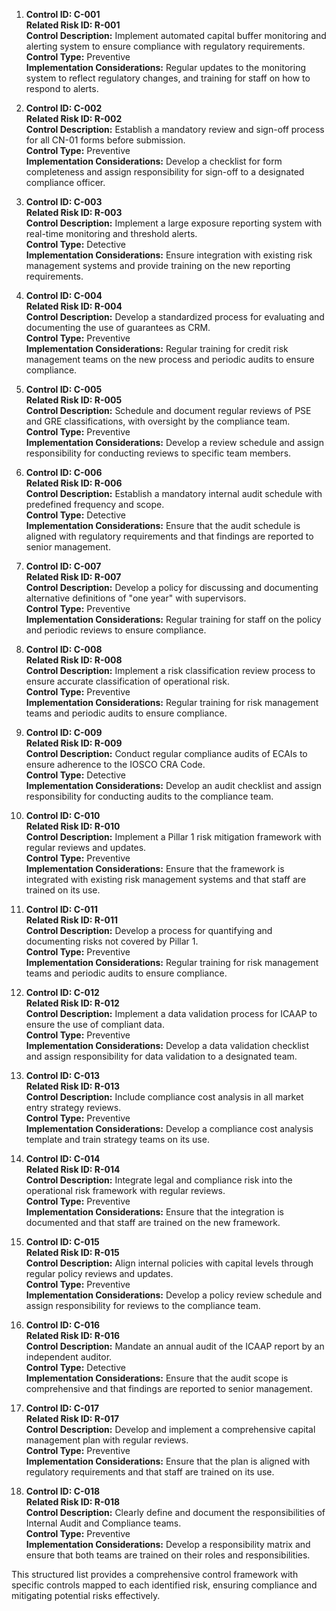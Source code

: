 1. **Control ID: C-001**  
   **Related Risk ID: R-001**  
   **Control Description:** Implement automated capital buffer monitoring and alerting system to ensure compliance with regulatory requirements.  
   **Control Type:** Preventive  
   **Implementation Considerations:** Regular updates to the monitoring system to reflect regulatory changes, and training for staff on how to respond to alerts.

2. **Control ID: C-002**  
   **Related Risk ID: R-002**  
   **Control Description:** Establish a mandatory review and sign-off process for all CN-01 forms before submission.  
   **Control Type:** Preventive  
   **Implementation Considerations:** Develop a checklist for form completeness and assign responsibility for sign-off to a designated compliance officer.

3. **Control ID: C-003**  
   **Related Risk ID: R-003**  
   **Control Description:** Implement a large exposure reporting system with real-time monitoring and threshold alerts.  
   **Control Type:** Detective  
   **Implementation Considerations:** Ensure integration with existing risk management systems and provide training on the new reporting requirements.

4. **Control ID: C-004**  
   **Related Risk ID: R-004**  
   **Control Description:** Develop a standardized process for evaluating and documenting the use of guarantees as CRM.  
   **Control Type:** Preventive  
   **Implementation Considerations:** Regular training for credit risk management teams on the new process and periodic audits to ensure compliance.

5. **Control ID: C-005**  
   **Related Risk ID: R-005**  
   **Control Description:** Schedule and document regular reviews of PSE and GRE classifications, with oversight by the compliance team.  
   **Control Type:** Preventive  
   **Implementation Considerations:** Develop a review schedule and assign responsibility for conducting reviews to specific team members.

6. **Control ID: C-006**  
   **Related Risk ID: R-006**  
   **Control Description:** Establish a mandatory internal audit schedule with predefined frequency and scope.  
   **Control Type:** Detective  
   **Implementation Considerations:** Ensure that the audit schedule is aligned with regulatory requirements and that findings are reported to senior management.

7. **Control ID: C-007**  
   **Related Risk ID: R-007**  
   **Control Description:** Develop a policy for discussing and documenting alternative definitions of "one year" with supervisors.  
   **Control Type:** Preventive  
   **Implementation Considerations:** Regular training for staff on the policy and periodic reviews to ensure compliance.

8. **Control ID: C-008**  
   **Related Risk ID: R-008**  
   **Control Description:** Implement a risk classification review process to ensure accurate classification of operational risk.  
   **Control Type:** Preventive  
   **Implementation Considerations:** Regular training for risk management teams and periodic audits to ensure compliance.

9. **Control ID: C-009**  
   **Related Risk ID: R-009**  
   **Control Description:** Conduct regular compliance audits of ECAIs to ensure adherence to the IOSCO CRA Code.  
   **Control Type:** Detective  
   **Implementation Considerations:** Develop an audit checklist and assign responsibility for conducting audits to the compliance team.

10. **Control ID: C-010**  
    **Related Risk ID: R-010**  
    **Control Description:** Implement a Pillar 1 risk mitigation framework with regular reviews and updates.  
    **Control Type:** Preventive  
    **Implementation Considerations:** Ensure that the framework is integrated with existing risk management systems and that staff are trained on its use.

11. **Control ID: C-011**  
    **Related Risk ID: R-011**  
    **Control Description:** Develop a process for quantifying and documenting risks not covered by Pillar 1.  
    **Control Type:** Preventive  
    **Implementation Considerations:** Regular training for risk management teams and periodic audits to ensure compliance.

12. **Control ID: C-012**  
    **Related Risk ID: R-012**  
    **Control Description:** Implement a data validation process for ICAAP to ensure the use of compliant data.  
    **Control Type:** Preventive  
    **Implementation Considerations:** Develop a data validation checklist and assign responsibility for data validation to a designated team.

13. **Control ID: C-013**  
    **Related Risk ID: R-013**  
    **Control Description:** Include compliance cost analysis in all market entry strategy reviews.  
    **Control Type:** Preventive  
    **Implementation Considerations:** Develop a compliance cost analysis template and train strategy teams on its use.

14. **Control ID: C-014**  
    **Related Risk ID: R-014**  
    **Control Description:** Integrate legal and compliance risk into the operational risk framework with regular reviews.  
    **Control Type:** Preventive  
    **Implementation Considerations:** Ensure that the integration is documented and that staff are trained on the new framework.

15. **Control ID: C-015**  
    **Related Risk ID: R-015**  
    **Control Description:** Align internal policies with capital levels through regular policy reviews and updates.  
    **Control Type:** Preventive  
    **Implementation Considerations:** Develop a policy review schedule and assign responsibility for reviews to the compliance team.

16. **Control ID: C-016**  
    **Related Risk ID: R-016**  
    **Control Description:** Mandate an annual audit of the ICAAP report by an independent auditor.  
    **Control Type:** Detective  
    **Implementation Considerations:** Ensure that the audit scope is comprehensive and that findings are reported to senior management.

17. **Control ID: C-017**  
    **Related Risk ID: R-017**  
    **Control Description:** Develop and implement a comprehensive capital management plan with regular reviews.  
    **Control Type:** Preventive  
    **Implementation Considerations:** Ensure that the plan is aligned with regulatory requirements and that staff are trained on its use.

18. **Control ID: C-018**  
    **Related Risk ID: R-018**  
    **Control Description:** Clearly define and document the responsibilities of Internal Audit and Compliance teams.  
    **Control Type:** Preventive  
    **Implementation Considerations:** Develop a responsibility matrix and ensure that both teams are trained on their roles and responsibilities.

This structured list provides a comprehensive control framework with specific controls mapped to each identified risk, ensuring compliance and mitigating potential risks effectively.
